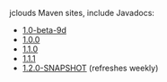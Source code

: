jclouds Maven sites, include Javadocs:

* [1.0-beta-9d](http://www.jclouds.org/jclouds-maven-site/1.0-beta-9d/jclouds-multi/)
* [1.0.0](http://www.jclouds.org/jclouds-maven-site/1.0.0/jclouds-multi/)
* [1.1.0](http://www.jclouds.org/jclouds-maven-site/1.1.0/jclouds-multi/)
* [1.1.1](http://www.jclouds.org/jclouds-maven-site/1.1.1/jclouds-multi/)
* [1.2.0-SNAPSHOT](http://www.jclouds.org/jclouds-maven-site/1.2.0-SNAPSHOT/jclouds-multi/)  (refreshes weekly)